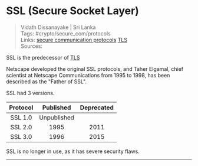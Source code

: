# SSL (Secure Socket Layer)

> Vidath Dissanayake | Sri Lanka  
> Tags: #crypto/secure_com/protocols  
> Links: [secure communication protocols](secure%20communication%20protocols.md) [TLS](TLS.md)  
> Sources:  

SSL is the predecessor of [TLS](TLS.md)

Netscape developed the original SSL protocols, and Taher Elgamal, chief scientist at Netscape Communications from 1995 to 1998, has been described as the "Father of SSL".

SSL had 3 versions.

|Protocol| Published |Deprecated|
|:------:|:---------:|:--------:|
|SSL 1.0 |Unpublished|          |
|SSL 2.0 |   1995    |   2011   |
|SSL 3.0 |   1996    |   2015   |

SSL is no longer in use, as it has severe security flaws.

---